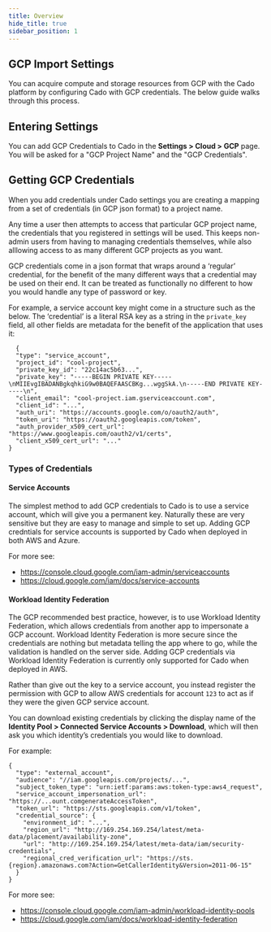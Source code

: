 ```yaml
---
title: Overview
hide_title: true
sidebar_position: 1
---
```


## GCP Import Settings

You can acquire compute and storage resources from GCP with the Cado platform by configuring Cado with GCP credentials. The below guide walks through this process.

## Entering Settings
You can add GCP Credentials to Cado in the **Settings > Cloud > GCP** page.
You will be asked for a "GCP Project Name" and the "GCP Credentials".

## Getting GCP Credentials

When you add credentials under Cado settings you are creating a mapping from a set of credentials (in GCP json format) to a project name.

Any time a user then attempts to access that particular GCP project name, the credentials that you registered in settings will be used. This keeps non-admin users from having to managing credentials themselves, while also alllowing access to as many different GCP projects as you want.

GCP credentials come in a json format that wraps around a ‘regular’ credential, for the benefit of the many different ways that a credential may be used on their end. It can be treated as functionally no different to how you would handle any type of password or key.

For example, a service account key might come in a structure such as the below. The ‘credential’ is a literal RSA key as a string in the `private_key` field, all other fields are metadata for the benefit of the application that uses it:

      {
      "type": "service_account",
      "project_id": "cool-project",
      "private_key_id": "22c14ac5b63...",
      "private_key": "-----BEGIN PRIVATE KEY-----\nMIIEvgIBADANBgkqhkiG9w0BAQEFAASCBKg...wggSkA.\n-----END PRIVATE KEY-----\n",
      "client_email": "cool-project.iam.gserviceaccount.com",
      "client_id": "...",
      "auth_uri": "https://accounts.google.com/o/oauth2/auth",
      "token_uri": "https://oauth2.googleapis.com/token",
      "auth_provider_x509_cert_url": "https://www.googleapis.com/oauth2/v1/certs",
      "client_x509_cert_url": "..."
    }

### Types of Credentials

#### Service Accounts

The simplest method to add GCP credentials to Cado is to use a service account, which will give you a permanent key. Naturally these are very sensitive but they are easy to manage and simple to set up. Adding GCP credntials for service accounts is supported by Cado when deployed in both AWS and Azure.

For more see:
* https://console.cloud.google.com/iam-admin/serviceaccounts
* https://cloud.google.com/iam/docs/service-accounts

#### Workload Identity Federation

The GCP recommended best practice, however, is to use Workload Identity Federation, which allows credentials from another app to impersonate a GCP account. Workload Identity Federation is more secure since the credentials are nothing but metadata telling the app where to go, while the validation is handled on the server side. Adding GCP credentials via Workload Identity Federation is currently only supported for Cado when deployed in AWS.

Rather than give out the key to a service account, you instead register the permission with GCP to allow AWS credentials for account `123` to act as if they were the given GCP service account.

You can download existing credentials by clicking the display name of the **Identity Pool > Connected Service Accounts > Download**, which will then ask you which identity’s credentials you would like to download.

For example:

    {
      "type": "external_account",
      "audience": "//iam.googleapis.com/projects/...",
      "subject_token_type": "urn:ietf:params:aws:token-type:aws4_request",
      "service_account_impersonation_url": "https://...ount.comgenerateAccessToken",
      "token_url": "https://sts.googleapis.com/v1/token",
      "credential_source": {
        "environment_id": "...",
        "region_url": "http://169.254.169.254/latest/meta-data/placement/availability-zone",
        "url": "http://169.254.169.254/latest/meta-data/iam/security-credentials",
        "regional_cred_verification_url": "https://sts.{region}.amazonaws.com?Action=GetCallerIdentity&Version=2011-06-15"
      }
    }

For more see:
* https://console.cloud.google.com/iam-admin/workload-identity-pools
* https://cloud.google.com/iam/docs/workload-identity-federation